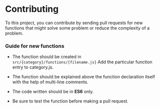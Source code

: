 # Contributing
 To this project, you can contribute by sending pull requests for new functions that might solve some problem or reduce the complexity of a problem.

### Guide for new functions
 
-  The function should be created in <code>src/{category}/functions/{filename.js}</code> Add the particular function entry to category.js.

- The function should be explained above the function declaration itself with the help of multi-line comments. 

- The code written should be in **ES6** only.

- Be sure to test the function before making a pull request. 


